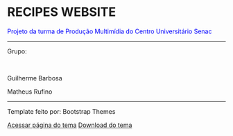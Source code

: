 <h1>RECIPES WEBSITE</h1>

<p style="color: blue;">Projeto da turma de Produção Multimídia do Centro Universitário Senac</p>
<hr>

<p>Grupo:</p>
<br>
<p>Guilherme Barbosa</p>
<p>Matheus Rufino</p>
<hr>

<p>Template feito por: Bootstrap Themes</p>
<a href="http://demo.themewagon.com/preview/high-quality-mobile-friendly-free-html5-bootstrap-template-cooking-school">Acessar página do tema</a>
<a href="https://themewagon.com/themes/high-quality-mobile-friendly-free-html5-bootstrap-template-cooking-school/">Download do tema</a>
